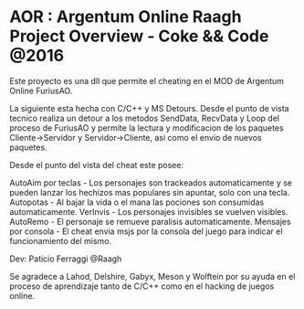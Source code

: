    # AOR : Argentum Online Raagh Project Overview - Coke && Code @2016

Este proyecto es una dll que permite el cheating en el MOD de Argentum Online FuriusAO.

La siguiente esta hecha con C/C++ y MS Detours. Desde el punto de vista tecnico realiza un detour a los metodos
SendData, RecvData y Loop del proceso de FuriusAO y permite la lectura y modificacion de los paquetes Cliente->Servidor
y Servidor->Cliente, asi como el envio de nuevos paquetes.

Desde el punto del vista del cheat este posee:

AutoAim por teclas - Los personajes son trackeados automaticamente y se pueden lanzar los hechizos mas populares sin apuntar, solo con una tecla.
Autopotas - Al bajar la vida o el mana las pociones son consumidas automaticamente.
VerInvis - Los personajes invisibles se vuelven visibles.
AutoRemo - El personaje se remueve paralisis automaticamente.
Mensajes por consola - El cheat envia msjs por la consola del juego para indicar el funcionamiento del mismo.

Dev: Paticio Ferraggi @Raagh 

Se agradece a Lahod, Delshire, Gabyx, Meson y Wolftein por su ayuda en el proceso de aprendizaje tanto de C/C++
como en el hacking de juegos online.



